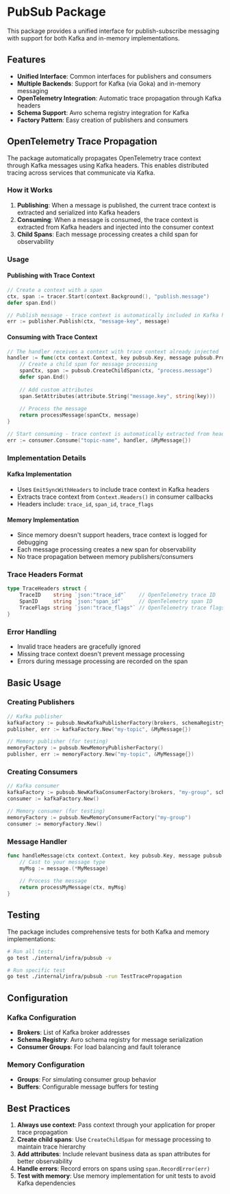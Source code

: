 # PubSub Package

This package provides a unified interface for publish-subscribe messaging with support for both Kafka and in-memory implementations.

## Features

- **Unified Interface**: Common interfaces for publishers and consumers
- **Multiple Backends**: Support for Kafka (via Goka) and in-memory messaging
- **OpenTelemetry Integration**: Automatic trace propagation through Kafka headers
- **Schema Support**: Avro schema registry integration for Kafka
- **Factory Pattern**: Easy creation of publishers and consumers

## OpenTelemetry Trace Propagation

The package automatically propagates OpenTelemetry trace context through Kafka messages using Kafka headers. This enables distributed tracing across services that communicate via Kafka.

### How it Works

1. **Publishing**: When a message is published, the current trace context is extracted and serialized into Kafka headers
2. **Consuming**: When a message is consumed, the trace context is extracted from Kafka headers and injected into the consumer context
3. **Child Spans**: Each message processing creates a child span for observability

### Usage

#### Publishing with Trace Context

```go
// Create a context with a span
ctx, span := tracer.Start(context.Background(), "publish.message")
defer span.End()

// Publish message - trace context is automatically included in Kafka headers
err := publisher.Publish(ctx, "message-key", message)
```

#### Consuming with Trace Context

```go
// The handler receives a context with trace context already injected
handler := func(ctx context.Context, key pubsub.Key, message pubsub.Prototype) error {
    // Create a child span for message processing
    spanCtx, span := pubsub.CreateChildSpan(ctx, "process.message")
    defer span.End()
    
    // Add custom attributes
    span.SetAttributes(attribute.String("message.key", string(key)))
    
    // Process the message
    return processMessage(spanCtx, message)
}

// Start consuming - trace context is automatically extracted from headers
err := consumer.Consume("topic-name", handler, &MyMessage{})
```

### Implementation Details

#### Kafka Implementation

- Uses `EmitSyncWithHeaders` to include trace context in Kafka headers
- Extracts trace context from `Context.Headers()` in consumer callbacks
- Headers include: `trace_id`, `span_id`, `trace_flags`

#### Memory Implementation

- Since memory doesn't support headers, trace context is logged for debugging
- Each message processing creates a new span for observability
- No trace propagation between memory publishers/consumers

### Trace Headers Format

```go
type TraceHeaders struct {
    TraceID    string `json:"trace_id"`    // OpenTelemetry trace ID
    SpanID     string `json:"span_id"`     // OpenTelemetry span ID  
    TraceFlags string `json:"trace_flags"` // OpenTelemetry trace flags
}
```

### Error Handling

- Invalid trace headers are gracefully ignored
- Missing trace context doesn't prevent message processing
- Errors during message processing are recorded on the span

## Basic Usage

### Creating Publishers

```go
// Kafka publisher
kafkaFactory := pubsub.NewKafkaPublisherFactory(brokers, schemaRegistry)
publisher, err := kafkaFactory.New("my-topic", &MyMessage{})

// Memory publisher (for testing)
memoryFactory := pubsub.NewMemoryPublisherFactory()
publisher, err := memoryFactory.New("my-topic", &MyMessage{})
```

### Creating Consumers

```go
// Kafka consumer
kafkaFactory := pubsub.NewKafkaConsumerFactory(brokers, "my-group", schemaRegistry)
consumer := kafkaFactory.New()

// Memory consumer (for testing)
memoryFactory := pubsub.NewMemoryConsumerFactory("my-group")
consumer := memoryFactory.New()
```

### Message Handler

```go
func handleMessage(ctx context.Context, key pubsub.Key, message pubsub.Prototype) error {
    // Cast to your message type
    myMsg := message.(*MyMessage)
    
    // Process the message
    return processMyMessage(ctx, myMsg)
}
```

## Testing

The package includes comprehensive tests for both Kafka and memory implementations:

```bash
# Run all tests
go test ./internal/infra/pubsub -v

# Run specific test
go test ./internal/infra/pubsub -run TestTracePropagation
```

## Configuration

### Kafka Configuration

- **Brokers**: List of Kafka broker addresses
- **Schema Registry**: Avro schema registry for message serialization
- **Consumer Groups**: For load balancing and fault tolerance

### Memory Configuration

- **Groups**: For simulating consumer group behavior
- **Buffers**: Configurable message buffers for testing

## Best Practices

1. **Always use context**: Pass context through your application for proper trace propagation
2. **Create child spans**: Use `CreateChildSpan` for message processing to maintain trace hierarchy
3. **Add attributes**: Include relevant business data as span attributes for better observability
4. **Handle errors**: Record errors on spans using `span.RecordError(err)`
5. **Test with memory**: Use memory implementation for unit tests to avoid Kafka dependencies 